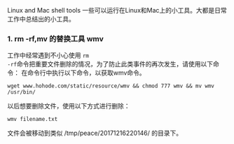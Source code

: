 Linux and Mac shell tools
一些可以运行在Linux和Mac上的小工具。大都是日常工作中总结出的小工具。

### 1.  rm -rf,mv 的替换工具 wmv
工作中经常遇到不小心使用 <code>rm -rf</code>命令把重要文件删除的情况，为了防止此类事件的再次发生，请使用以下命令：
在命令行中执行以下命令，以获取wmv命令。
```
wget www.hohode.com/static/resource/wmv && chmod 777 wmv && mv wmv /usr/bin/
```
以后想要删除文件，使用以下方式进行删除：
```
wmv filename.txt
```
文件会被移动到类似 /tmp/peace/20171216220146/ 的目录下。
